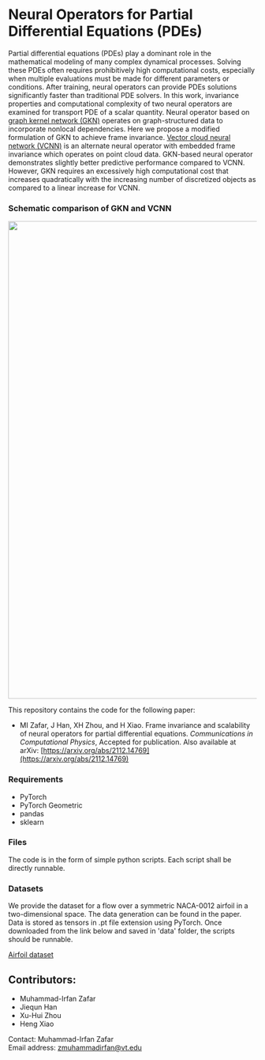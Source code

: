 # Neural Operators for Partial Differential Equations (PDEs)
Partial differential equations (PDEs) play a dominant role in the mathematical modeling of many complex dynamical processes. Solving these PDEs often requires prohibitively high computational costs, especially when multiple evaluations must be made for different parameters or conditions. After training, neural operators can provide PDEs solutions significantly faster than traditional PDE solvers. In this work, invariance properties and computational complexity of two neural operators are examined for transport PDE of a scalar quantity. Neural operator based on [graph kernel network (GKN)](https://arxiv.org/abs/2003.03485) operates on graph-structured data to incorporate nonlocal dependencies. Here we propose a modified formulation of GKN to achieve frame invariance. [Vector cloud neural network (VCNN)](https://arxiv.org/abs/2103.06685) is an alternate neural operator with embedded frame invariance which operates on point cloud data. GKN-based neural operator demonstrates slightly better predictive performance compared to VCNN. However, GKN requires an excessively high computational cost that increases quadratically with the increasing number of discretized objects as compared to a linear increase for VCNN.

### Schematic comparison of GKN and VCNN
<div align=center><img width="966" src="https://github.com/muhammadirfanzafar/pde_neural_operators/blob/main/figures/schematic_gkn_vcnn.png"/></div>

This repository contains the code for the following paper:
* MI Zafar, J Han, XH Zhou, and H Xiao. Frame invariance and scalability of neural operators for partial differential equations. *Communications in Computational Physics*, Accepted for publication. Also available at arXiv: [https://arxiv.org/abs/2112.14769](https://arxiv.org/abs/2112.14769)

### Requirements
* PyTorch
* PyTorch Geometric
* pandas
* sklearn

### Files
The code is in the form of simple python scripts. Each script shall be directly runnable.

### Datasets
We provide the dataset for a flow over a symmetric NACA-0012 airfoil in a two-dimensional space. The data generation can be found in the paper. Data is stored as tensors in .pt file extension using PyTorch. Once downloaded from the link below and saved in 'data' folder, the scripts should be runnable.

[Airfoil dataset](https://drive.google.com/drive/folders/1nZRlF8eFbD76DAvH5Q-03iVUROIKwl7e?usp=sharing)

Contributors:
-------------
* Muhammad-Irfan Zafar
* Jiequn Han
* Xu-Hui Zhou
* Heng Xiao

Contact: Muhammad-Irfan Zafar     
Email address: zmuhammadirfan@vt.edu
